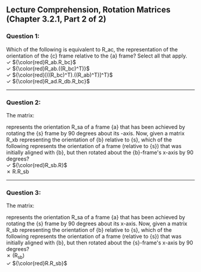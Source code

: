 ## Lecture Comprehension, Rotation Matrices (Chapter 3.2.1, Part 2 of 2)

### Question 1:
Which of the following is equivalent to R_ac, the representation of the orientation of the {c} frame relative to the {a} frame? Select all that apply.<br>
&#10003; ${\color{red}R_ab.R_bc}$ <br>
&#10003; ${\color{red}R_ab.((R_bc)^T)}$ <br>
&#10003; ${\color{red}[((R_bc)^T).((R_ab)^T)]^T}$ <br>
&#10003; ${\color{red}R_ad.R_db.R_bc}$ <br>

--------------------------------------------------------------------------------------------------------------------------------------------------------
### Question 2:
The matrix:

represents the orientation R_sa of a frame {a} that has been achieved by rotating the {s} frame by 90 degrees about its -axis. Now, given a matrix R_xb representing the orientation of {b} relative to {s}, which of the following represents the orientation of a frame (relative to {s}) that was initially aligned with {b}, but then rotated about the {b}-frame's x-axis by 90 degrees?<br>
&#10003; ${\color{red}R_sb.R}$ <br>
&#10007; R.R_sb <br>

--------------------------------------------------------------------------------------------------------------------------------------------------------
### Question 3:
The matrix:

represents the orientation R_sa of a frame {a} that has been achieved by rotating the {s} frame by 90 degrees about its x-axis. Now, given a matrix R_sb representing the orientation of {b} relative to {s}, which of the following represents the orientation of a frame (relative to {s}) that was initially aligned with {b}, but then rotated about the {s}-frame's x-axis by 90 degrees?<br>
&#10007; (R<sub>sb</sub>)<br>
&#10003; ${\color{red}R.R_sb}$ <br>
